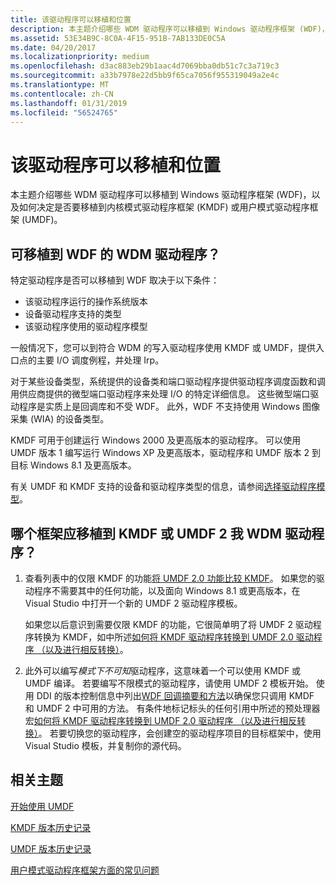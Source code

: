 ```yaml
---
title: 该驱动程序可以移植和位置
description: 本主题介绍哪些 WDM 驱动程序可以移植到 Windows 驱动程序框架 (WDF)，以及如何决定是否要移植到内核模式驱动程序框架 (KMDF) 或用户模式驱动程序框架 (UMDF)。
ms.assetid: 53E34B9C-8C0A-4F15-951B-7AB133DE0C5A
ms.date: 04/20/2017
ms.localizationpriority: medium
ms.openlocfilehash: d3ac883eb29b1aac4d7069bba0db51c7c3a719c3
ms.sourcegitcommit: a33b7978e22d5bb9f65ca7056f955319049a2e4c
ms.translationtype: MT
ms.contentlocale: zh-CN
ms.lasthandoff: 01/31/2019
ms.locfileid: "56524765"
---
```

# <a name="which-drivers-can-be-ported-and-where"></a>该驱动程序可以移植和位置


本主题介绍哪些 WDM 驱动程序可以移植到 Windows 驱动程序框架 (WDF)，以及如何决定是否要移植到内核模式驱动程序框架 (KMDF) 或用户模式驱动程序框架 (UMDF)。

## <a name="which-wdm-drivers-can-i-port-to-wdf"></a>可移植到 WDF 的 WDM 驱动程序？


特定驱动程序是否可以移植到 WDF 取决于以下条件：

-   该驱动程序运行的操作系统版本
-   设备驱动程序支持的类型
-   该驱动程序使用的驱动程序模型

一般情况下，您可以到符合 WDM 的写入驱动程序使用 KMDF 或 UMDF，提供入口点的主要 I/O 调度例程，并处理 Irp。

对于某些设备类型，系统提供的设备类和端口驱动程序提供驱动程序调度函数和调用供应商提供的微型端口驱动程序来处理 I/O 的特定详细信息。 这些微型端口驱动程序是实质上是回调库和不受 WDF。 此外，WDF 不支持使用 Windows 图像采集 (WIA) 的设备类型。

KMDF 可用于创建运行 Windows 2000 及更高版本的驱动程序。 可以使用 UMDF 版本 1 编写运行 Windows XP 及更高版本，驱动程序和 UMDF 版本 2 到目标 Windows 8.1 及更高版本。

有关 UMDF 和 KMDF 支持的设备和驱动程序类型的信息，请参阅[选择驱动程序模型](https://msdn.microsoft.com/library/windows/hardware/ff554652)。

## <a name="which-framework-should-i-port-my-wdm-driver-to-kmdf-or-umdf-2"></a>哪个框架应移植到 KMDF 或 UMDF 2 我 WDM 驱动程序？


1.  查看列表中的仅限 KMDF 的功能[将 UMDF 2.0 功能比较 KMDF](comparing-umdf-2-0-functionality-to-kmdf.md)。 如果您的驱动程序不需要其中的任何功能，以及面向 Windows 8.1 或更高版本，在 Visual Studio 中打开一个新的 UMDF 2 驱动程序模板。

    如果您以后意识到需要仅限 KMDF 的功能，它很简单明了将 UMDF 2 驱动程序转换为 KMDF，如中所述[如何将 KMDF 驱动程序转换到 UMDF 2.0 驱动程序 （以及进行相反转换）](how-to-generate-a-umdf-driver-from-a-kmdf-driver.md)。

2.  此外可以编写*模式下不可知*驱动程序，这意味着一个可以使用 KMDF 或 UMDF 编译。 若要编写不限模式的驱动程序，请使用 UMDF 2 模板开始。 使用 DDI 的版本控制信息中列出[WDF 回调摘要和方法](https://msdn.microsoft.com/library/windows/hardware/dn265591)以确保您只调用 KMDF 和 UMDF 2 中可用的方法。 有条件地标记标头的任何引用中所述的预处理器宏[如何将 KMDF 驱动程序转换到 UMDF 2.0 驱动程序 （以及进行相反转换）](how-to-generate-a-umdf-driver-from-a-kmdf-driver.md)。 若要切换您的驱动程序，会创建空的驱动程序项目的目标框架中，使用 Visual Studio 模板，并复制你的源代码。

## <a name="related-topics"></a>相关主题


[开始使用 UMDF](https://msdn.microsoft.com/library/windows/hardware/dn384105)

[KMDF 版本历史记录](kmdf-version-history.md)

[UMDF 版本历史记录](umdf-version-history.md)

[用户模式驱动程序框架方面的常见问题](user-mode-driver-framework-frequently-asked-questions.md)

 

 






